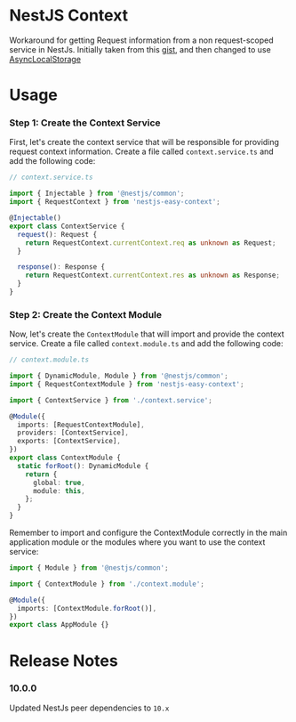 # NestJS Context

Workaround for getting Request information from a non request-scoped service in NestJs. Initially taken from this [gist](https://gist.github.com/bengry/924a9b93c25d8a98bffdfc0a847f0dbe), and then changed to use [AsyncLocalStorage](https://nodejs.org/api/async_context.html#async_context_new_asynclocalstorage)

# Usage 

### Step 1: Create the Context Service
First, let's create the context service that will be responsible for providing request context information. Create a file called `context.service.ts` and add the following code:

```typescript
// context.service.ts

import { Injectable } from '@nestjs/common';
import { RequestContext } from 'nestjs-easy-context';

@Injectable()
export class ContextService {
  request(): Request {
    return RequestContext.currentContext.req as unknown as Request;
  }

  response(): Response {
    return RequestContext.currentContext.res as unknown as Response;
  }
}
```

### Step 2: Create the Context Module
Now, let's create the `ContextModule` that will import and provide the context service. Create a file called `context.module.ts` and add the following code:
```typescript
// context.module.ts

import { DynamicModule, Module } from '@nestjs/common';
import { RequestContextModule } from 'nestjs-easy-context';

import { ContextService } from './context.service';

@Module({
  imports: [RequestContextModule],
  providers: [ContextService],
  exports: [ContextService],
})
export class ContextModule {
  static forRoot(): DynamicModule {
    return {
      global: true,
      module: this,
    };
  }
}
```
Remember to import and configure the ContextModule correctly in the main application module or the modules where you want to use the context service:

```typescript	
import { Module } from '@nestjs/common';

import { ContextModule } from './context.module';

@Module({
  imports: [ContextModule.forRoot()],
})
export class AppModule {}
```

# Release Notes

### 10.0.0

Updated NestJs peer dependencies to `10.x`
